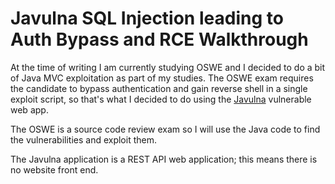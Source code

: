 # Javulna SQL Injection leading to Auth Bypass and RCE Walkthrough

At the time of writing I am currently studying OSWE and I decided to do a bit of Java MVC exploitation as part of my studies. The OSWE exam requires the candidate to bypass authentication and gain reverse shell in a single exploit script, so that's what I decided to do using the [Javulna](https://github.com/defdeveu/code.java.Javulna) vulnerable web app.

The OSWE is a source code review exam so I will use the Java code to find the vulnerabilities and exploit them.

The Javulna application is a REST API web application; this means there is no website front end.
